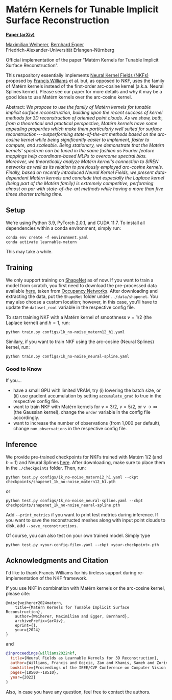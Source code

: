 # Matérn Kernels for Tunable Implicit Surface Reconstruction

**[Paper (arXiv)]()**

[Maximilian Weiherer](https://mweiherer.github.io), [Bernhard Egger](https://eggerbernhard.ch)\
Friedrich-Alexander-Universität Erlangen-Nürnberg

Official implementation of the paper "Matérn Kernels for Tunable Implicit Surface Reconstruction".

This respository essentially implements [Neural Kernel Fields (NKFs)](https://research.nvidia.com/labs/toronto-ai/nkf/) proposed by [Francis Williams](https://fwilliams.info) et al. but, as opposed to NKF, uses the family of Matérn kernels instead of the first-order arc-cosine kernel (a.k.a. Neural Splines kernel).
Please see our paper for more details and why it may be a good idea to use Matérn kernels over the arc-cosine kernel.

Abstract:
*We propose to use the family of Matérn kernels for tunable implicit surface reconstruction, building upon the recent success of kernel methods for 3D reconstruction of oriented point clouds.
As we show, both, from a theoretical and practical perspective, Matérn kernels have some appealing properties which make them particularly well suited for surface reconstruction---outperforming state-of-the-art methods based on the arc-cosine kernel while being significantly easier to implement, faster to compute, and scaleable.
Being stationary, we demonstrate that the Matérn kernels' spectrum can be tuned in the same fashion as Fourier feature mappings help coordinate-based MLPs to overcome spectral bias. 
Moreover, we theoretically analyze Matérn kernel's connection to SIREN networks as well as its relation to previously employed arc-cosine kernels. 
Finally, based on recently introduced Neural Kernel Fields, we present data-dependent Matérn kernels and conclude that especially the Laplace kernel (being part of the Matérn family) is extremely competitive, performing almost on par with state-of-the-art methods while having a more than five times shorter training time.*

## Setup
We're using Python 3.9, PyTorch 2.0.1, and CUDA 11.7.
To install all dependencies within a conda environment, simply run: 
```
conda env create -f environment.yaml 
conda activate learnable-matern
```
This may take a while.

## Training
We only support training on [ShapeNet](https://shapenet.org) as of now.
If you want to train a model from scratch, you first need to download the pre-processed data available [here](https://s3.eu-central-1.amazonaws.com/avg-projects/occupancy_networks/data/dataset_small_v1.1.zip), taken from [Occupancy Networks](https://github.com/autonomousvision/occupancy_networks).
After downloading and extracting the data, put the `ShapeNet` folder under `../data/shapenet`. 
You may also choose a custom location; however, in this case, you'll have to update the `dataset_root` variable in the respective config file.

To start training NKF with a Matérn kernel of smoothness $\nu=1/2$ (the Laplace kernel) and $h=1$, run:
```
python train.py configs/1k_no-noise_matern12_h1.yaml
```
Similary, if you want to train NKF using the arc-cosine (Neural Splines) kernel, run:
```
python train.py configs/1k_no-noise_neural-spline.yaml
```
### Good to Know
If you...
- have a small GPU with limited VRAM, try (i) lowering the batch size, or (ii) use gradient accumulation by setting `accumulate_grad` to true in the respective config file.
- want to train NKF with Matérn kernels for $\nu=3/2$, $\nu=5/2$, or $\nu\rightarrow\infty$ (the Gaussian kernel), change the `order` variable in the config file accordingly.
- want to increase the number of observations (from 1,000 per default), change `num_observations` in the respective config file.

## Inference
We provide pre-trained checkpoints for NKFs trained with Matérn 1/2 (and $h=1$) and Neural Splines [here](https://drive.google.com/drive/folders/1NJ_E5wEiBzE19EvLq3mgsneXNOtur3iK).
After downloading, make sure to place them in the `./checkpoints` folder.
Then, run:
```
python test.py configs/1k_no-noise_matern12_h1.yaml --ckpt checkpoints/shapenet_1k_no-noise_matern12_h1.pth
```
or
```
python test.py configs/1k_no-noise_neural-spline.yaml --ckpt checkpoints/shapenet_1k_no-noise_neural-spline.pth
```
Add `--print_metrics` if you want to print test metrics during inference. 
If you want to save the reconstructed meshes along with input point clouds to disk, add `--save_reconstructions`.

Of course, you can also test on your own trained model.
Simply type
```
python test.py <your-config-file>.yaml --ckpt <your-checkpoint>.pth
```

## Acknowledgments and Citation 
I'd like to thank Francis Williams for his tireless support during re-implementation of the NKF framework.

If you use NKF in combination with Matérn kernels or the arc-cosine kernel, please cite:
```
@misc{weiherer2024matern,
    title={Matérn Kernels for Tunable Implicit Surface Reconstruction},
    author={Weiherer, Maximilian and Egger, Bernhard},
    archivePrefix={arXiv},
    eprint={},
    year={2024}
}
```
and
```bibtex
@inproceedings{williams2022nkf,
  title={Neural Fields as Learnable Kernels for 3D Reconstruction},
  author={Williams, Francis and Gojcic, Zan and Khamis, Sameh and Zorin, Denis and Bruna, Joan and Fidler, Sanja and Litany, Or},
  booktitle={Proceedings of the IEEE/CVF Conference on Computer Vision and Pattern Recognition},
  pages={18500--18510},
  year={2022}
}
```
Also, in case you have any question, feel free to contact the authors.